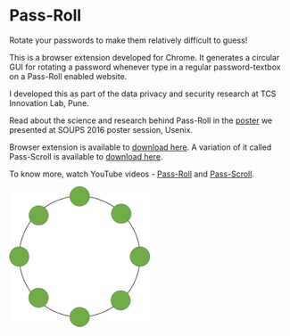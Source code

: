 # Pass-Roll
Rotate your passwords to make them relatively difficult to guess!

This is a browser extension developed for Chrome. It generates a circular GUI for rotating a password whenever type in a regular password-textbox on a Pass-Roll enabled website.

I developed this as part of the data privacy and security research at TCS Innovation Lab, Pune.

Read about the science and research behind Pass-Roll in the <a href="https://www.usenix.org/sites/default/files/soups16poster13-tupsamudre.pdf" target="_blank">poster</a> we presented at SOUPS 2016 poster session, Usenix.

Browser extension is available to <a href="https://chrome.google.com/webstore/detail/pass-roll/finieofpmfjhijooekckemcmnlinkkbj?utm_source=chrome-ntp-icon" target="_blank">download here</a>.
A variation of it called Pass-Scroll is available to <a href="https://chrome.google.com/webstore/detail/pass-scroll/ffjkcnhkmdgkabcdabiacjfppgfncmjb?utm_source=chrome-ntp-icon" target="_blank">download here</a>.

To know more, watch YouTube videos - <a href="https://youtu.be/Q2x5INNqMFE">Pass-Roll</a> and <a href="https://youtu.be/jLu2fEt3qFA">Pass-Scroll</a>.

<img src="src/v1.3.0/img/passo.png" width="50%"></img>
